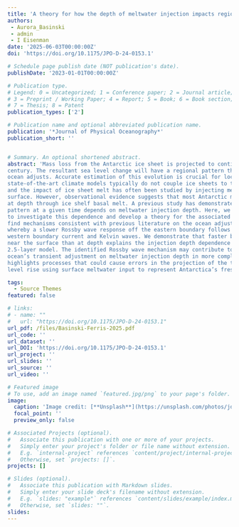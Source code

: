 ```yaml
---
title: 'A theory for how the depth of meltwater injection impacts regional sea level evolution'
authors:
 - Aurora_Basinski
 - admin
 - I Eisenman
date: '2025-06-03T00:00:00Z'
doi: 'https://doi.org/10.1175/JPO-D-24-0153.1'

# Schedule page publish date (NOT publication's date).
publishDate: '2023-01-01T00:00:00Z'

# Publication type.
# Legend: 0 = Uncategorized; 1 = Conference paper; 2 = Journal article;
# 3 = Preprint / Working Paper; 4 = Report; 5 = Book; 6 = Book section;
# 7 = Thesis; 8 = Patent
publication_types: ['2']

# Publication name and optional abbreviated publication name.
publication: '*Journal of Physical Oceanography*'
publication_short: ''


# Summary. An optional shortened abstract.
abstract: 'Mass loss from the Antarctic ice sheet is projected to continue over the coming
century. The resultant sea level change will have a regional pattern that evolves over time as the
ocean adjusts. Accurate estimation of this evolution is crucial for local communities. Current
state-of-the-art climate models typically do not couple ice sheets to the atmosphere-ocean system,
and the impact of ice sheet melt has often been studied by injecting meltwater at the model ocean
surface. However, observational evidence suggests that most Antarctic meltwater enters the ocean
at depth through ice shelf basal melt. A previous study has demonstrated that the regional sea level
pattern at a given time depends on meltwater injection depth. Here, we introduce a 2.5-layer model
to investigate this dependence and develop a theory for the associated adjustment mechanisms. We
find mechanisms consistent with previous literature on the ocean adjustment to changes in forcing,
whereby a slower Rossby wave response off the eastern boundary follows a fast response from the
western boundary current and Kelvin waves. We demonstrate that faster baroclinic Rossby waves
near the surface than at depth explains the injection depth dependence of the adjustment in the
2.5-layer model. The identified Rossby wave mechanism may contribute to the dependence of the
ocean’s transient adjustment on meltwater injection depth in more complex models. This work
highlights processes that could cause errors in the projection of the time-varying pattern of sea
level rise using surface meltwater input to represent Antarctica’s freshwater forcing.'

tags:
  - Source Themes
featured: false

# links:
# - name: ""
#   url: "https://doi.org/10.1175/JPO-D-24-0153.1"
url_pdf: /files/Basinski-Ferris-2025.pdf 
url_code: ''
url_dataset: ''
url_DOI: 'https://doi.org/10.1175/JPO-D-24-0153.1'
url_project: ''
url_slides: ''
url_source: ''
url_video: ''

# Featured image
# To use, add an image named `featured.jpg/png` to your page's folder.
image:
  caption: 'Image credit: [**Unsplash**](https://unsplash.com/photos/jdD8gXaTZsc)'
  focal_point: ''
  preview_only: false

# Associated Projects (optional).
#   Associate this publication with one or more of your projects.
#   Simply enter your project's folder or file name without extension.
#   E.g. `internal-project` references `content/project/internal-project/index.md`.
#   Otherwise, set `projects: []`.
projects: []

# Slides (optional).
#   Associate this publication with Markdown slides.
#   Simply enter your slide deck's filename without extension.
#   E.g. `slides: "example"` references `content/slides/example/index.md`.
#   Otherwise, set `slides: ""`.
slides:
---
```

